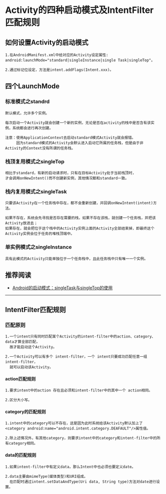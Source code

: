 # Activity的四种启动模式及IntentFilter匹配规则
## 如何设置Activity的启动模式
```
1.在AndroidManifest.xml中给对应的Activity设定属性:
android:launchMode="standard|singleInstance|single Task|singleTop"。

2.通过标记位设定，方法是intent.addFlags(Intent.xxx)。
```
## 四个LaunchMode
### 标准模式之standrd
```
默认模式，允许多个实例。

每次启动一个Activity就会创建一个新的实例，无论是否在activity的栈中是否含有该实例，系统都会进行再次创建。

注意：使用ApplicationContext去启动standard模式Activity就会报错。
     因为standard模式的Activity会默认进入启动它所属的任务栈，但是由于非Activity的Context没有所谓的任务栈。
```
### 栈顶复用模式之singleTop
```
相比于standard，有新的启动请求时，只有在目标Activity处于当前栈顶时，
才会调用onNewIntent()而不创建新实例，其他情况都和standard一致。
```
### 栈内复用模式之singleTask
```
只要该Activity在一个任务栈中存在，都不会重新创建，并回调onNewIntent(intent)方法。

如果不存在，系统会先寻找是否存在需要的栈，如果不存在该栈，就创建一个任务栈，并把该Activity放进去；
如果存在，就会把位于这个栈中的Activity实例上面的Activity全部结束掉，即最终这个Activity实例会位于任务的堆栈顶端中。
```
### 单实例模式之singleInstance
```
具有此模式的Activity只能单独位于一个任务栈中，且此任务栈中只有唯一一个实例。
```
## 推荐阅读
* [Android的启动模式：singleTask与singleTop的使用](https://www.jianshu.com/p/f32b40db6141)
***
## IntentFilter匹配规则
### 匹配原则
```
1.一个intent只有同时匹配某个Activity的intent-filter中的action、category、data才算全部匹配，
  故才能启动这个Activity。
  
2.一个Activity可以有多个 intent-filter，一个 intent只要成功匹配任意一组 intent-filter，
  就可以启动该Activity。
```
#### action匹配规则
```
1.要求intent中的action 存在且必须和intent-filter中的其中一个 action相同。

2.区分大小写。
```
#### category的匹配规则
```
1.intent中的category可以不存在，这是因为此时系统给该Activity默认加上了
<category android:name="android.intent.category.DEAFAULT"/>属性值。

2.除上述情况外，有其他category，则要求intent中的category和intent-filter中的所有category相同。
```
#### data的匹配规则
```
1.如果intent-filter中有定义data，那么Intent中也必须也要定义date。

2.data主要由mimeType(媒体类型)和URI组成。
  在匹配时通过intent.setDataAndType(Uri data, String type)方法对date进行设置。
```





































